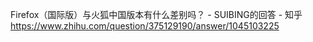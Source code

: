 Firefox（国际版）与火狐中国版本有什么差别吗？ - SUIBING的回答 - 知乎
https://www.zhihu.com/question/375129190/answer/1045103225
